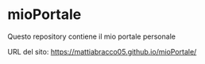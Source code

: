 # mioPortale
Questo repository contiene il mio portale personale

URL del sito: https://mattiabracco05.github.io/mioPortale/
